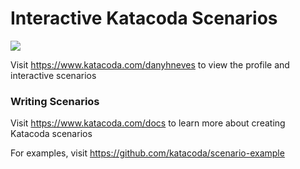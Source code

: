 # Interactive Katacoda Scenarios

[![](http://shields.katacoda.com/katacoda/danyhneves/count.svg)](https://www.katacoda.com/danyhneves "Get your profile on Katacoda.com")

Visit https://www.katacoda.com/danyhneves to view the profile and interactive scenarios

### Writing Scenarios
Visit https://www.katacoda.com/docs to learn more about creating Katacoda scenarios

For examples, visit https://github.com/katacoda/scenario-example
